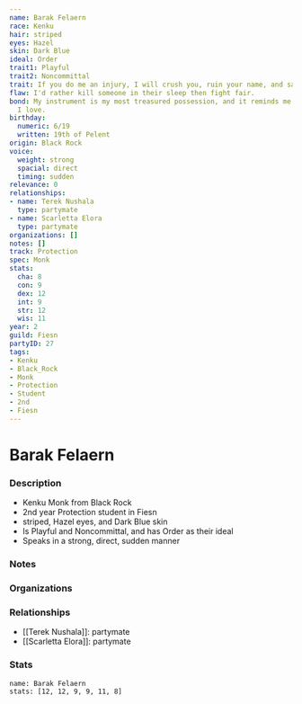 ```yaml
---
name: Barak Felaern
race: Kenku
hair: striped
eyes: Hazel
skin: Dark Blue
ideal: Order
trait1: Playful
trait2: Noncommittal
trait: If you do me an injury, I will crush you, ruin your name, and salt your fields.
flaw: I'd rather kill someone in their sleep then fight fair.
bond: My instrument is my most treasured possession, and it reminds me of someone
  I love.
birthday:
  numeric: 6/19
  written: 19th of Pelent
origin: Black Rock
voice:
  weight: strong
  spacial: direct
  timing: sudden
relevance: 0
relationships:
- name: Terek Nushala
  type: partymate
- name: Scarletta Elora
  type: partymate
organizations: []
notes: []
track: Protection
spec: Monk
stats:
  cha: 8
  con: 9
  dex: 12
  int: 9
  str: 12
  wis: 11
year: 2
guild: Fiesn
partyID: 27
tags:
- Kenku
- Black_Rock
- Monk
- Protection
- Student
- 2nd
- Fiesn
---
```

# Barak Felaern
### Description
- Kenku Monk from Black Rock
- 2nd year Protection student in Fiesn
- striped, Hazel eyes, and Dark Blue skin
- Is Playful and Noncommittal, and has Order as their ideal
- Speaks in a strong, direct, sudden manner

### Notes

### Organizations

### Relationships
- [[Terek Nushala]]: partymate
- [[Scarletta Elora]]: partymate

### Stats
```statblock
name: Barak Felaern
stats: [12, 12, 9, 9, 11, 8]
```